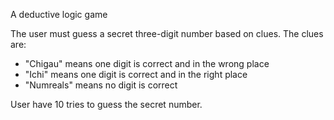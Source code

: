 A deductive logic game

The user must guess a secret three-digit number based on clues. 
The clues are: 
- "Chigau" means one digit is correct and in the wrong place
- "Ichi" means one digit is correct and in the right place
- "Numreals" means no digit is correct

User have 10 tries to guess the secret number.